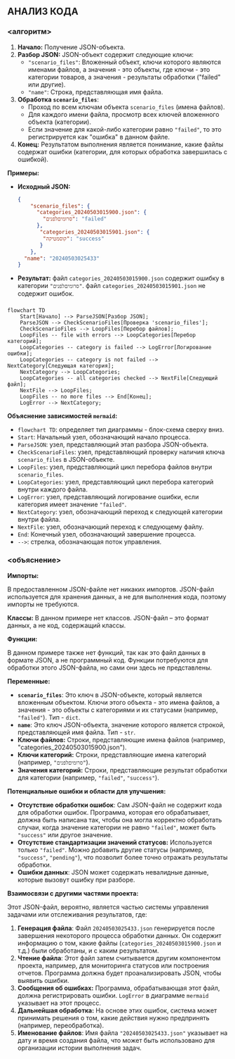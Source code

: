## АНАЛИЗ КОДА

### <алгоритм>
1. **Начало:** Получение JSON-объекта.
2. **Разбор JSON:** JSON-объект содержит следующие ключи:
    - `"scenario_files"`: Вложенный объект, ключи которого являются именами файлов, а значения - это объекты, где ключи - это категории товаров, а значения - результаты обработки ("failed" или другие).
    - `"name"`: Строка, представляющая имя файла.
3. **Обработка `scenario_files`**:
    - Проход по всем ключам объекта `scenario_files` (имена файлов).
    - Для каждого имени файла, просмотр всех ключей вложенного объекта (категории).
    - Если значение для какой-либо категории  равно `"failed"`, то это регистрируется как "ошибка" в данном файле.
4. **Конец:** Результатом выполнения является понимание, какие файлы содержат ошибки (категории, для которых обработка завершилась с ошибкой).

**Примеры:**

- **Исходный JSON:**
  ```json
  {
      "scenario_files": {
        "categories_20240503015900.json": {
          "סרומיםלפנים": "failed"
        },
         "categories_20240503015901.json": {
          "קוסמטיקה": "success"
         }
      },
    "name": "20240503025433"
  }
  ```
- **Результат:** файл `categories_20240503015900.json` содержит ошибку в категории `"סרומיםלפנים"`. файл `categories_20240503015901.json` не содержит ошибок.

### <mermaid>

```mermaid
flowchart TD
    Start[Начало] --> ParseJSON[Разбор JSON];
    ParseJSON --> CheckScenarioFiles[Проверка 'scenario_files'];
    CheckScenarioFiles --> LoopFiles[Перебор файлов];
    LoopFiles -- file with errors --> LoopCategories[Перебор категорий];
    LoopCategories -- category is failed --> LogError[Логирование ошибки];
    LoopCategories -- category is not failed --> NextCategory[Следующая категория];
    NextCategory --> LoopCategories;
    LoopCategories -- all categories checked --> NextFile[Следующий файл];
    NextFile --> LoopFiles;
    LoopFiles -- no more files --> End[Конец];
    LogError --> NextCategory;
```

**Объяснение зависимостей `mermaid`:**

- `flowchart TD`: определяет тип диаграммы - блок-схема сверху вниз.
- `Start`: Начальный узел, обозначающий начало процесса.
- `ParseJSON`: узел, представляющий этап разбора JSON-объекта.
- `CheckScenarioFiles`: узел, представляющий проверку наличия ключа `scenario_files` в JSON-объекте.
- `LoopFiles`: узел, представляющий цикл перебора файлов внутри `scenario_files`.
- `LoopCategories`: узел, представляющий цикл перебора категорий внутри каждого файла.
- `LogError`: узел, представляющий логирование ошибки, если категория имеет значение `"failed"`.
- `NextCategory`: узел, обозначающий переход к следующей категории внутри файла.
- `NextFile`: узел, обозначающий переход к следующему файлу.
- `End`: Конечный узел, обозначающий завершение процесса.
- `-->`: стрелка, обозначающая поток управления.

### <объяснение>

**Импорты:**

В предоставленном JSON-файле нет никаких импортов. JSON-файл используется для хранения данных, а не для выполнения кода, поэтому импорты не требуются.

**Классы:**
В данном примере нет классов. JSON-файл – это формат данных, а не код, содержащий классы.

**Функции:**

В данном примере также нет функций, так как это файл данных в формате JSON, а не программный код. Функции потребуются для обработки этого JSON-файла, но сами они здесь не представлены.

**Переменные:**

- **`scenario_files`**: Это ключ в JSON-объекте, который является вложенным объектом. Ключи этого объекта - это имена файлов, а значения - это объекты с категориями и их статусами (например, `"failed"`). Тип -  `dict`.
- **`name`**: Это ключ JSON-объекта, значение которого является строкой, представляющей имя файла. Тип - `str`.
- **Ключи файлов:** Строки, представляющие имена файлов (например, "categories_20240503015900.json").
- **Ключи категорий:** Строки, представляющие имена категорий (например, `"סרומיםלפנים"`).
- **Значения категорий:** Строки, представляющие результат обработки для категории (например, `"failed"`, `"success"`).

**Потенциальные ошибки и области для улучшения:**

- **Отсутствие обработки ошибок**: Сам JSON-файл не содержит кода для обработки ошибок. Программа, которая его обрабатывает, должна быть написана так, чтобы она могла корректно обработать случаи, когда значение категории не равно `"failed"`, может быть `"success"` или другое значение.
- **Отсутствие стандартизации значений статусов:** Используется только `"failed"`. Можно добавить другие статусы (например, `"success"`, `"pending"`), что позволит более точно отражать результаты обработки.
- **Ошибки данных**: JSON может содержать невалидные данные, которые вызовут ошибку при разборе.

**Взаимосвязи с другими частями проекта:**

Этот JSON-файл, вероятно, является частью системы управления задачами или отслеживания результатов, где:

1.  **Генерация файла**: Файл `20240503025433.json` генерируется после завершения некоторого процесса обработки данных. Он содержит информацию о том, какие файлы (`categories_20240503015900.json` и т.д.) были обработаны, и с каким результатом.
2.  **Чтение файла**: Этот файл затем считывается другим компонентом проекта, например, для мониторинга статусов или построения отчетов. Программа должна будет проанализировать JSON, чтобы выявить ошибки.
3.  **Сообщения об ошибках:** Программа, обрабатывающая этот файл, должна регистрировать ошибки.  `LogError` в диаграмме `mermaid` указывает на этот процесс.
4.  **Дальнейшая обработка:** На основе этих ошибок, система может принимать решения о том, какие действия нужно предпринять (например, переобработка).
5. **Именование файлов**: Имя файла `"20240503025433.json"` указывает на дату и время создания файла, что может быть использовано для организации истории выполнения задач.